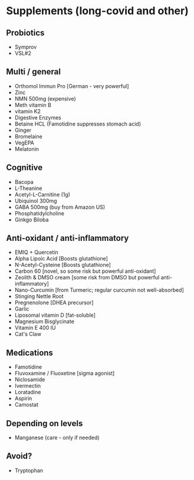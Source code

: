 # Supplements (long-covid and other)

## Probiotics
- Symprov
- VSL#2

## Multi / general
- Orthomol Immun Pro [German - very powerful]
- Zinc
- NMN 500mg (expensive)
- Meth vitamin B
- vitamin K2
- Digestive Enzymes
- Betaine HCL (Famotidine suppresses stomach acid)
- Ginger
- Bromelaine
- VegEPA
- Melatonin

## Cognitive
- Bacopa
- L-Theanine
- Acetyl-L-Carnitine (1g)
- Ubiquinol 300mg
- GABA 500mg (buy from Amazon US)
- Phosphatidylcholine 
- Ginkgo Biloba

## Anti-oxidant / anti-inflammatory
- EMIQ + Quercetin
- Alpha Lipoic Acid [Boosts glutathione]
- N-Acetyl-Cysteine [Boosts glutathione]
- Carbon 60 [novel, so some risk but powerful anti-oxidant]
- Zeolith & DMSO cream [some risk from DMSO but powerful anti-inflammatory]
- Nano-Curcumin [from Turmeric; regular curcumin not well-absorbed]
- Stinging Nettle Root
- Pregnenolone [DHEA precursor]
- Garlic
- Liposomal vitamin D [fat-soluble]
- Magnesium Bisglycinate
- Vitamin E 400 IU
- Cat's Claw

## Medications
 - Famotidine
 - Fluvoxamine / Fluoxetine [sigma agonist]
 - Niclosamide
 - Ivermectin
 - Loratadine
 - Aspirin
 - Camostat

## Depending on levels
 - Manganese (care - only if needed)

## Avoid?
 - Tryptophan

